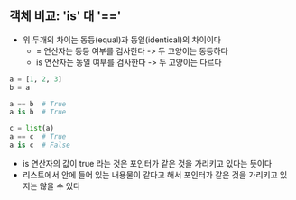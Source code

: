 ## 객체 비교: 'is' 대 '=='

- 위 두개의 차이는 동등(equal)과 동일(identical)의 차이이다
    - = 연산자는 동등 여부를 검사한다 -> 두 고양이는 동등하다
    - is 연산자는 동일 여부를 검사한다 -> 두 고양이는 다르다

```python
a = [1, 2, 3]
b = a

a == b  # True
a is b  # True

c = list(a)
a == c  # True
a is c  # False
```

- is 연산자의 값이 true 라는 것은 포인터가 같은 것을 가리키고 있다는 뜻이다
- 리스트에서 안에 들어 있는 내용물이 같다고 해서 포인터가 같은 것을 가리키고 있지는 않을 수 있다 